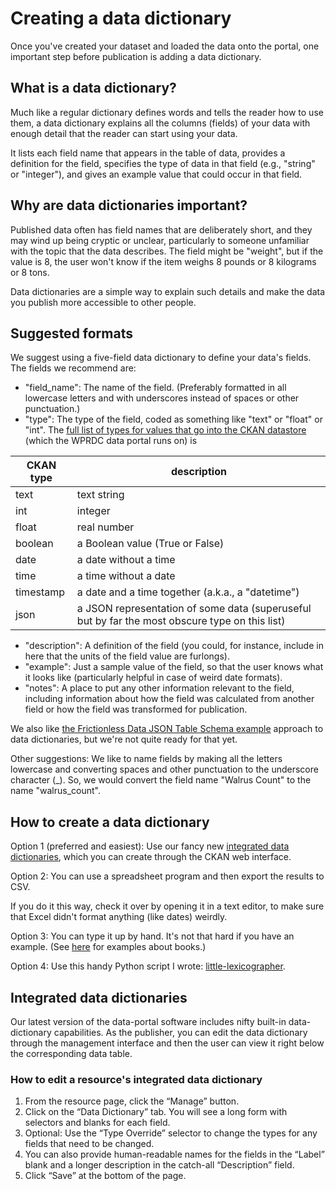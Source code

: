 # Creating a data dictionary

Once you've created your dataset and loaded the data onto the portal, one important step before publication is adding a data dictionary.

## What is a data dictionary?

Much like a regular dictionary defines words and tells the reader how to use them, a data dictionary explains all the columns (fields) of your data with enough detail that the reader can start using your data.

It lists each field name that appears in the table of data, provides a definition for the field, specifies the type of data in that field (e.g., "string" or "integer"), and gives an example value that could occur in that field.

## Why are data dictionaries important?

Published data often has field names that are deliberately short, and they may wind up being cryptic or unclear, particularly to someone unfamiliar with the topic that the data describes. The field might be "weight", but if the value is 8, the user won't know if the item weighs 8 pounds or 8 kilograms or 8 tons.

Data dictionaries are a simple way to explain such details and make the data you publish more accessible to other people. 

## Suggested formats

We suggest using a five-field data dictionary to define your data's fields.
The fields we recommend are:
- "field_name": The name of the field. (Preferably formatted in all lowercase letters and with underscores instead of spaces or other punctuation.)
- "type": The type of the field, coded as something like "text" or "float" or "int". The [full list of types for values that go into the CKAN datastore](http://docs.ckan.org/en/latest/maintaining/datastore.html#field-types) (which the WPRDC data portal runs on) is
    
CKAN type | description
----------|------------
text | text string
int | integer
float | real number
boolean | a Boolean value (True or False)
date | a date without a time
time | a time without a date
timestamp | a date and a time together (a.k.a., a "datetime")
json | a JSON representation of some data (superuseful but by far the most obscure type on this list) 
    
- "description": A definition of the field (you could, for instance, include in here that the units of the field value are furlongs).
- "example": Just a sample value of the field, so that the user knows what it looks like (particularly helpful in case of weird date formats).
- "notes": A place to put any other information relevant to the field, including information about how the field was calculated from another field or how the field was transformed for publication.

We also like [the Frictionless Data JSON Table Schema example](https://opendata.stackexchange.com/a/319) approach to data dictionaries, but we're not quite ready for that yet.

Other suggestions: We like to name fields by making all the letters lowercase and converting spaces and other punctuation to the underscore character \(\_\). So, we would convert the field name "Walrus Count" to the name "walrus_count". 

## How to create a data dictionary

Option 1 (preferred and easiest): Use our fancy new [integrated data dictionaries](#integrated-data-dictionaries), which you can create through the CKAN web interface.

Option 2: You can use a spreadsheet program and then export the results to CSV.

If you do it this way, check it over by opening it in a text editor, to make sure that Excel didn't format anything (like dates) weirdly.

Option 3: You can type it up by hand. It's not that hard if you have an example.
(See [here](https://github.com/WPRDC/little-lexicographer/tree/master/examples) for examples about books.)

Option 4: Use this handy Python script I wrote: [little-lexicographer](https://github.com/WPRDC/little-lexicographer).

## Integrated data dictionaries

Our latest version of the data-portal software includes nifty built-in data-dictionary capabilities. As the publisher, you can edit the data dictionary through the management interface and then the user can view it right below the corresponding data table.

### How to edit a resource's integrated data dictionary

1) From the resource page, click the “Manage” button.
2) Click on the “Data Dictionary” tab. You will see a long form with selectors and blanks for each field.
3) Optional: Use the “Type Override” selector to change the types for any fields that need to be changed.
4) You can also provide human-readable names for the fields in the “Label” blank and a longer description in the catch-all “Description” field.
5) Click “Save” at the bottom of the page.
